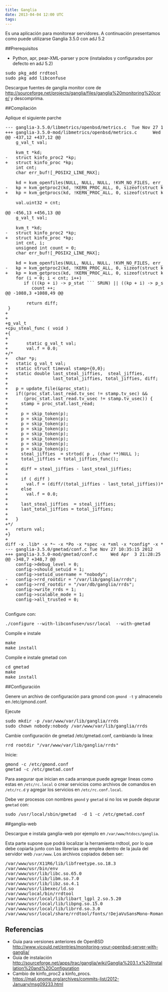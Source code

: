 ```yaml
---
title: Ganglia
date: 2013-04-04 12:00 UTC
tags:
---
```

Es una aplicación para monitorear servidores.   A continuación presentamos como puede utilizarse Ganglia 3.5.0 con adJ 5.2


##Prerequisitos

* Python, apr, pear-XML-parser y pcre (instalados y configurados por defecto en adJ 5.2)
<pre>
sudo pkg_add rrdtool
sudo pkg_add libconfuse
</pre>

Descargue fuentes de ganglia monitor core de http://sourceforge.net/projects/ganglia/files/ganglia%20monitoring%20core/
y descomprima.


##Compilación

Aplique el siguiente parche


<pre>
--- ganglia-3.5.0/libmetrics/openbsd/metrics.c  Tue Nov 27 10:35:15 2012
+++ ganglia-3.5.0-mod/libmetrics/openbsd/metrics.c      Wed Apr  3 21:11:40 2013
@@ -437,12 +437,12 @@
    g_val_t val;
 
    kvm_t *kd;
-   struct kinfo_proc2 *kp;
+   struct kinfo_proc *kp;
    int cnt;
    char err_buf![_POSIX2_LINE_MAX];
 
    kd = kvm_openfiles(NULL, NULL, NULL, !KVM_NO_FILES, err_buf);
-   kp = kvm_getproc2(kd, !KERN_PROC_ALL, 0, sizeof(struct kinfo_proc2), &cnt);
+   kp = kvm_getprocs(kd, !KERN_PROC_ALL, 0, sizeof(struct kinfo_proc), &cnt);
 
    val.uint32 = cnt;
    
@@ -456,13 +456,13 @@
    g_val_t val;
 
    kvm_t *kd;
-   struct kinfo_proc2 *kp;
+   struct kinfo_proc *kp;
    int cnt, i;
    unsigned int count = 0;
    char err_buf![_POSIX2_LINE_MAX];
 
    kd = kvm_openfiles(NULL, NULL, NULL, !KVM_NO_FILES, err_buf);
-   kp = kvm_getproc2(kd, !KERN_PROC_ALL, 0, sizeof(struct kinfo_proc2), &cnt);
+   kp = kvm_getprocs(kd, !KERN_PROC_ALL, 0, sizeof(struct kinfo_proc), &cnt);
    for (i = 0; i < cnt; i++)
       if (((kp + i) -> p_stat ``` SRUN) || ((kp + i) -> p_stat ``` SONPROC))
          count ++;
@@ -1088,3 +1088,49 @@
 
        return diff;
 }
+
+
+g_val_t
+cpu_steal_func ( void )
+{
+       
+       static g_val_t val;
+       val.f = 0.0;
+/*
+   char *p;
+   static g_val_t val;
+   static struct timeval stamp={0,0};
+   static double last_steal_jiffies,  steal_jiffies,
+                 last_total_jiffies, total_jiffies, diff;
+
+   p = update_file(&proc_stat);
+   if((proc_stat.last_read.tv_sec != stamp.tv_sec) &&
+      (proc_stat.last_read.tv_usec != stamp.tv_usec)) {
+     stamp = proc_stat.last_read;
+
+     p = skip_token(p);
+     p = skip_token(p);
+     p = skip_token(p);
+     p = skip_token(p);
+     p = skip_token(p);
+     p = skip_token(p);
+     p = skip_token(p);
+     p = skip_token(p);
+     steal_jiffies  = strtod( p , (char **)NULL );
+     total_jiffies = total_jiffies_func();
+
+     diff = steal_jiffies - last_steal_jiffies;
+
+     if ( diff )
+       val.f = (diff/(total_jiffies - last_total_jiffies))*100;
+     else
+       val.f = 0.0;
+
+     last_steal_jiffies  = steal_jiffies;
+     last_total_jiffies = total_jiffies;
+
+   }
+*/
+   return val;
+}
+
diff -x .lib* -x *~ -x *Po -x *spec -x *xml -x *config* -x *.cache -x *.o -x Makefile -ruN ganglia-3.5.0/gmetad/conf.c ganglia-3.5.0-mod/gmetad/conf.c
--- ganglia-3.5.0/gmetad/conf.c Tue Nov 27 10:35:15 2012
+++ ganglia-3.5.0-mod/gmetad/conf.c     Wed Apr  3 21:28:25 2013
@@ -348,7 +348,7 @@
    config->debug_level = 0;
    config->should_setuid = 1;
    config->setuid_username = "nobody";
-   config->rrd_rootdir = "/var/lib/ganglia/rrds";
+   config->rrd_rootdir = "/var/db/ganglia/rrds";
    config->write_rrds = 1;
    config->scalable_mode = 1;
    config->all_trusted = 0;

</pre>

Configure con:
<pre>
./configure --with-libconfuse=/usr/local  --with-gmetad
</pre>

Compile e instale
<pre>
make
make install
</pre>

Compile e instale gmetad con
<pre>
cd gmetad
make
make install
</pre>

##Configuración

Genere un archivo de configuración para gmond con ```gmond -t``` y almacenelo en /etc/gmond.conf.

Ejecute
<pre>
sudo mkdir -p /var/www/var/lib/ganglia/rrds
sudo chown nobody:nobody /var/www/var/lib/ganglia/rrds
</pre>

Cambie configuración de gmetad /etc/gmetad.conf, cambiando la linea:
<pre>
rrd_rootdir "/var/www/var/lib/ganglia/rrds"
</pre>

Inicie:
<pre>
gmond -c /etc/gmond.conf
gmetad -c /etc/gmetad.conf
</pre>

Para asegurar que inician en cada arranque puede agregar lineas como estas en ```/etc/rc.local``` o crear servicios como archivos de comandos en ```/etc/rc.d``` y agregar los servicios en ```/etc/rc.conf.local```.

Debe ver procesos con nombres ```gmond``` y ```gmetad``` si no los ve puede depurar ```gmetad``` con:
<pre>
sudo /usr/local/sbin/gmetad  -d 1 -c /etc/gmetad.conf
</pre>

##ganglia-web

Descargue e instala ganglia-web por ejemplo en ```/var/www/htdocs/ganglia```.

Esta parte supone que podrá localizar la herramienta rrdtool, por lo que debe copiarla junto con las librerías que emplea dentro de la jaula del servidor web ```/var/www```.    Los archivos copiados deben ser: 

<pre>
/var/www/usr/X11R6/lib/libfreetype.so.18.3
/var/www/usr/bin/env
/var/www/usr/lib/libc.so.65.0
/var/www/usr/lib/libm.so.7.0
/var/www/usr/lib/libz.so.4.1
/var/www/usr/libexec/ld.so
/var/www/local/bin/rrdtool
/var/www/usr/local/lib/libart_lgpl_2.so.5.20
/var/www/usr/local/lib/libpng.so.15.0
/var/www/usr/local/lib/librrd.so.3.0
/var/www/usr/local/share/rrdtool/fonts/!DejaVuSansMono-Roman.ttf
</pre>

## Referencias
* Guia para versiones anteriores de OpenBSD http://www.vicould.net/entries/monitoring-your-openbsd-server-with-ganglia/
* Guia de instalación http://sourceforge.net/apps/trac/ganglia/wiki/Ganglia%203.1.x%20Installation%20and%20Configuration
* Cambio de kinfo_proc2 a kinfo_procs. https://mail.gnome.org/archives/commits-list/2012-January/msg09233.html

